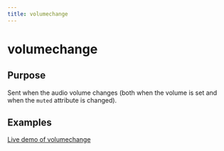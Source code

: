 ```yaml
---
title: volumechange
---
```

# volumechange #

## Purpose ##

Sent when the audio volume changes (both when the volume is set and when the `muted` attribute is changed).

## Examples ##

[Live demo of volumechange](http://jsfiddle.net/popcornjs/2mbN3/)
